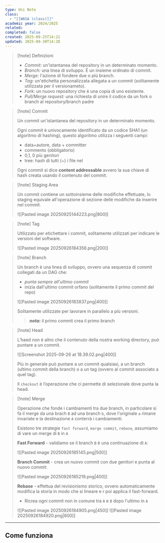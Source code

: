 ```yaml
---
type: Uni Note
class:
  - "[[WASA (class)]]"
academic year: 2024/2025
related:
completed: false
created: 2025-09-25T14:21
updated: 2025-09-30T14:28
---
```

>[!note] Definizioni
>- *Commit:* un'istantanea del repository in un determinato momento.
>- *﻿﻿Branch:* una linea di sviluppo. È un insieme ordinato di commit.
>- *﻿﻿Merge:* l'azione di fondere due o più branch.
>- *﻿﻿Tag:* un'etichetta personalizzata allegata a un commit (solitamente utilizzata per il versionameto).
>- *﻿﻿Fork:* un nuovo repository che è una copia di uno esistente.
>- *﻿﻿Pull/Merge request:* una richiesta di unire il codice da un fork o branch al repository/branch padre

>[!note] Commit
>
> Un commit un'istantanea del repository in un determinato momento.
> 
> Ogni commit è univocamente identificato da un codice SHA1 (un algoritmo di hashing), questo algoritmo utilizza i seguenti campi:
>- ﻿﻿data+autore, data + committer
>- ﻿﻿commento (obbligatorio)
>- ﻿﻿0,1, 0 più genitori
>- ﻿﻿tree: hash di tutti (~) i file nel
>  
>Ogni commit si dice **content addressable** avvero la sua chiave di hash creata usando il contenuto del commit.
>


>[!note] Staging Area
>
>Un commit contiene un sottoinsieme delle modifiche effettuate, lo staging equivale all'operazione di sezione delle modifiche da inserire nel commit.
>
>![[Pasted image 20250925144223.png|800]]

>[!note] Tag
>
>Utilizzato per etichettare i commit, solitamente utilizzati per indicare le versioni del software.
>
>![[Pasted image 20250926184356.png|200]]

>[!note] Branch
>
>Un branch è una linea di sviluppo, ovvero una sequenza di commit collegati da un DAG che:
>- *punta sempre all'ultimo commit*
>- inizia dall'ultimo commit orfano (solitamente il primo commit del repo)
>  
>![[Pasted image 20250926183837.png|400]]
>  
>Solitamente utilizzate per lavorare in parallelo a più versioni.
>
>>***nota:*** il primo commit crea il primo branch

>[!note] Head
>
>L’haed non è altro che il contenuto della nostra working directory, può puntare a un commit.
>
>![[Screenshot 2025-09-26 at 18.39.02.png|400]]
>
>Più in generale può puntare a un commit qualsiasi, a un branch (ultimo commit della branch) o a un tag (ovvero al commit associato a quel tag).
>
>Il `checkout` è l’operazione che ci permette di selezionale dove punta la head.

>[!note] Merge
>
>Operazione che fonde i cambiamenti tra due branch, in particolare si fa il merge da una brach `B` ad una branch `b`, dove l'originale `a` rimane invariate e la destinazione `A` conterrà i cambiamenti.
>
>Esistono tre strategie `fast forward`, `marge commit`, `rebase`, assumiamo di vare un merge di `B` in `A`
>
>**Fast Forward** - validiamo se il branch `B` è una continuazione di `A`:
>
>![[Pasted image 20250926185145.png|500]]
>
>**Branch Commit** - crea un nuovo commit con due genitori e punta al nuovo commit:
>
>![[Pasted image 20250926185219.png|400]]
>
>**Rebase** - effettua del revisionismo storico, ovvero automaticamente modifica la storia in modo che si lineare e r poi applica il fast-forward.
>- Ricrea ogni commit non in comune tra `A` e `B` dopo l'ultimo in `A` 
>  
>  ![[Pasted image 20250926184905.png|450]]
>  ![[Pasted image 20250926184920.png|600]]

---
## Come funziona










